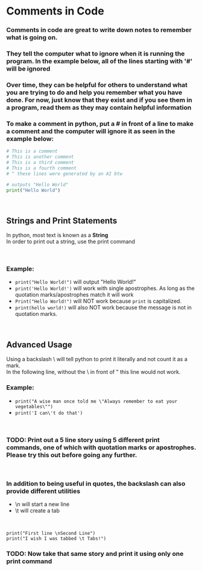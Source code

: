 # Comments in Code

### Comments in code are great to write down notes to remember what is going on.<br>
### They tell the computer what to ignore when it is running the program.  In the example below, all of the lines starting with '#' will be ignored<br>
### Over time, they can be helpful for others to understand what you are trying to do and help you remember what you have done.  For now, just know that they exist and if you see them in a program, read them as they may contain helpful information<br>
### To make a comment in python, put a # in front of a line to make a comment and the computer will ignore it as seen in the example below:

```python
# This is a comment
# This is another comment
# This is a third comment
# This is a fourth comment
# ^ these lines were generated by an AI btw

# outputs "Hello World"
print("Hello World")
```

<br>

## Strings and Print Statements

In python, most text is known as a **String**<br>
In order to print out a string, use the print command<br>

<br>

### Example: <br>
- `print("Hello World!")` will output "Hello World!"
- `print('Hello World!')` will work with single apostrophes.  As long as the quotation marks/apostrophes match it will work<br>
- `Print("Hello World!")` will NOT work because `print` is capitalized. <br>
- `print(hello world!)` will also NOT work because the message is not in quotation marks.<br>

<br>

## Advanced Usage

Using a backslash \ will tell python to print it literally and not count it as a mark.<br>
In the following line, without the \ in front of " this line would not work. <br>

### Example: <br>
- `print("A wise man once told me \"Always remember to eat your vegetables\"")`
- `print('I can\'t do that')`

<br>

### TODO: Print out a 5 line story using 5 different print commands, one of which with quotation marks or apostrophes.  Please try this out before going any further.

<br>

### In addition to being useful in quotes, the backslash can also provide different utilities<br>
- \n will start a new line
- \t will create a tab

<br>

`print("First line \nSecond Line")`<br>
`print("I wish I was tabbed \t Tabs!")`<br>

### TODO: Now take that same story and print it using only one print command